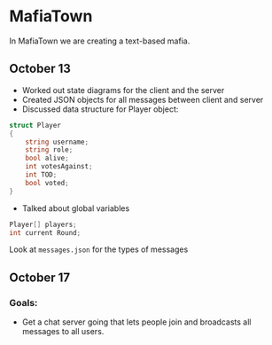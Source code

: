 # MafiaTown

In MafiaTown we are creating a text-based mafia.

## October 13
- Worked out state diagrams for the client and the server
- Created JSON objects for all messages between client and server
- Discussed data structure for Player object:
```c#
struct Player 
{
    string username;
    string role;
    bool alive;
    int votesAgainst;
    int TOD;
    bool voted;
}
```
- Talked about global variables
```c#
Player[] players;
int current Round;
```

Look at `messages.json` for the types of messages

## October 17
### Goals:
-  Get a chat server going that lets people join and broadcasts all messages to all users.
